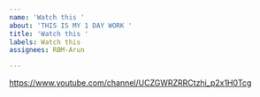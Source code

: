 ```yaml
---
name: 'Watch this '
about: 'THIS IS MY 1 DAY WORK '
title: 'Watch this '
labels: Watch this
assignees: RBM-Arun

---
```


https://www.youtube.com/channel/UCZGWRZRRCtzhi_p2x1H0Tcg
